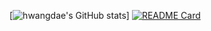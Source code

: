 [![hwangdae's GitHub stats](https://github-readme-stats.vercel.app/api?username=kimhwangdae&show_icons=true&theme=dark)]
[![README Card](https://github-readme-stats.vercel.app/api/pin/?username=kimhwangdae&repo=https://github.com/anuraghazra/github-readme-stats)](https://github.com/anuraghazra/github-readme-stats)
<!---
kimhwangdae/kimhwangdae is a ✨ special ✨ repository because its `README.md` (this file) appears on your GitHub profile.
You can click the Preview link to take a look at your changes.
--->
